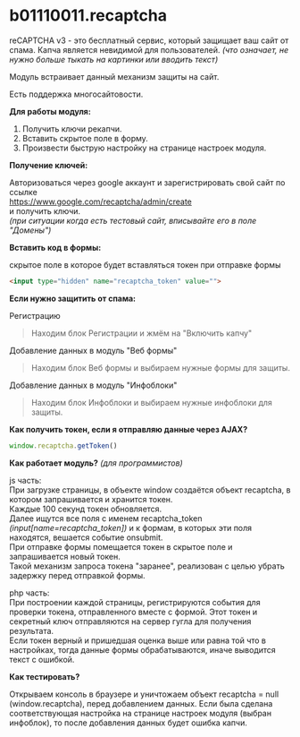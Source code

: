 # b01110011.recaptcha

reCAPTCHA v3 - это бесплатный сервис, который защищает ваш сайт от спама. Капча является невидимой для пользователей. *(что означает, не нужно больше тыкать на картинки или вводить текст)*  

Модуль встраивает данный механизм защиты на сайт.  
  
Есть поддержка многосайтовости.  
  
**Для работы модуля:**
1. Получить ключи рекапчи.
2. Вставить скрытое поле в форму.
3. Произвести быструю настройку на странице настроек модуля.

**Получение ключей:**

Авторизоваться через google аккаунт и зарегистрировать свой сайт по ссылке  
https://www.google.com/recaptcha/admin/create  
и получить ключи.  
*(при ситуации когда есть тестовый сайт, вписывайте его в поле "Домены")*  

**Вставить код в формы:**

скрытое поле в которое будет вставляться токен при отправке формы
```html
<input type="hidden" name="recaptcha_token" value="">
```

**Если нужно защитить от спама:**

Регистрацию  
> Находим блок Регистрации и жмём на "Включить капчу"  
  
Добавление данных в модуль "Веб формы"  
> Находим блок Веб формы и выбираем нужные формы для защиты.    
  
Добавление данных в модуль "Инфоблоки"  
> Находим блок Инфоблоки и выбираем нужные инфоблоки для защиты.  

**Как получить токен, если я отправляю данные через AJAX?**
```js
window.recaptcha.getToken()
```

**Как работает модуль?** *(для программистов)*

js часть:  
При загрузке страницы, в объекте window создаётся объект recaptcha, в котором запрашивается и хранится токен.  
Каждые 100 секунд токен обновляется.  
Далее ищутся все поля с именем recaptcha_token *(input[name=recaptcha_token])* и к формам, в которых эти поля находятся, вешается событие onsubmit.  
При отправке формы помещается токен в скрытое поле и запрашивается новый токен.  
Такой механизм запроса токена "заранее", реализован с целью убрать задержку перед отправкой формы.  
  
php часть:  
При построении каждой страницы, регистрируются события для проверки токена, отправленного вместе с формой. Этот токен и секретный ключ отправляются на сервер гугла для получения результата.  
Если токен верный и пришедшая оценка выше или равна той что в настройках, тогда данные формы обрабатываются, иначе выводится текст с ошибкой.  

**Как тестировать?**

Открываем консоль в браузере и уничтожаем объект recaptcha = null (window.recaptcha), перед добавлением данных.
Если была сделана соответствующая настройка на странице настроек модуля (выбран инфоблок), то после добавления данных будет ошибка капчи.